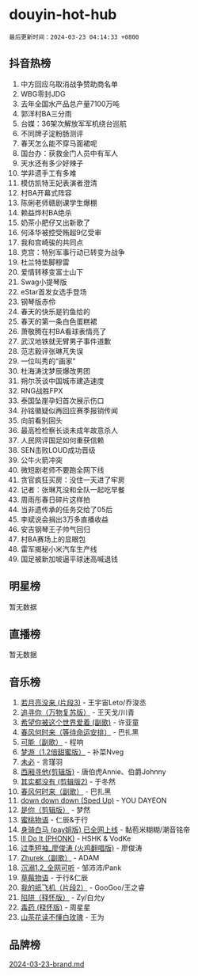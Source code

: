 # douyin-hot-hub

`最后更新时间：2024-03-23 04:14:33 +0800`

## 抖音热榜

1. 中方回应乌取消战争赞助商名单
1. WBG零封JDG
1. 去年全国水产品总产量7100万吨
1. 郭洋村BA三分雨
1. 台媒：36架次解放军军机绕台巡航
1. 不同牌子淀粉肠测评
1. 春天怎么能不穿马面裙呢
1. 国台办：获救金门人员中有军人
1. 天水还有多少好辣子
1. 学非遗手工有多难
1. 模仿凯特王妃表演者澄清
1. 村BA开幕式阵容
1. 陈俐老师赣剧课学生爆棚
1. 赖益烨村BA绝杀
1. 奶茶小肥仔又出新歌了
1. 何泽华被控受贿超9亿受审
1. 我和宫崎骏的共同点
1. 克宫：特别军事行动已转变为战争
1. 杜兰特垫脚穆雷
1. 爱情转移变富士山下
1. Swag小提琴版
1. eStar首发女选手登场
1. 钢琴版赤伶
1. 春天的快乐是钓鱼给的
1. 春天的第一条白色蛋糕裙
1. 萧敬腾在村BA看球表情亮了
1. 武汉地铁就无臂男子事件道歉
1. 范志毅评张琳芃失误
1. 一位叫秀的“画家”
1. 杜海涛沈梦辰爆改男团
1. 朔尔茨谈中国城市建造速度
1. RNG战胜FPX
1. 泰国坠崖孕妇首次展示伤口
1. 孙铭徽疑似再回应赛季报销传闻
1. 向前看别回头
1. 最高检检察长谈未成年故意杀人
1. 人民网评国足如何重获信赖
1. SEN击败LOUD成功晋级
1. 公牛火箭冲突
1. 微短剧老师不要跑全网下线
1. 贪官疯狂买房：没住一天进了牢房
1. 记者：张琳芃没和全队一起吃早餐
1. 周雨彤春日碎片这样拍
1. 当非遗传承的任务交给了05后
1. 李斌说会捐出3万多直播收益
1. 安吉钢琴王子帅气回归
1. 村BA赛场上的显眼包
1. 雷军揭秘小米汽车生产线
1. 国足被新加坡逼平球迷高喊退钱

## 明星榜

暂无数据

## 直播榜

暂无数据

## 音乐榜

1. [若月亮没来 (片段3)](https://sf5-hl-cdn-tos.douyinstatic.com/obj/tos-cn-ve-2774/okfyEUsGW1B1ovJi5JiN9IjvAT2lMwA054GoEB) - 王宇宙Leto/乔浚丞
1. [追寻你（万物复苏版）](https://sf5-hl-cdn-tos.douyinstatic.com/obj/tos-cn-ve-2774/oYeAZJsbjIDit9APmBg8u6uDUQnHmoCf3gbo74) - 王天戈/川青
1. [希望你被这个世界爱着 (副歌)](https://sf3-cdn-tos.douyinstatic.com/obj/tos-cn-ve-2774/oUHCmWQfZlE3QQBKBeD8rCFLpJzPgCpImhsxMt) - 许亚童
1. [春风何时来（等待命运安排）](https://sf5-hl-cdn-tos.douyinstatic.com/obj/tos-cn-ve-2774/oICBNbD3gelMfB4WgiD1KI2jQtXZE2FgHLwtsl) - 巴扎黑
1. [可能（副歌）](https://sf6-cdn-tos.douyinstatic.com/obj/tos-cn-ve-2774/cde1731888894259b333569393c2fb51) - 程响
1. [梦游（1.2倍甜蜜版）](https://sf3-cdn-tos.douyinstatic.com/obj/tos-cn-ve-2774/o4gyAUm8hwufoEABmwVIiQtHsFuGzAEEWtNMzo) - 补菜Nveg
1. [未必](https://sf6-cdn-tos.douyinstatic.com/obj/tos-cn-ve-2774/ogntQMFnKQDZUgTCYuJgfLEtleYZZFxBQqhhFB) - 言瑾羽
1. [西厢寻他(剪辑版)](https://sf5-hl-cdn-tos.douyinstatic.com/obj/tos-cn-ve-2774/oUsAVfAQKlRNxEv5qxvIB8o5qmIWUcXbzJKJhw) - 唐伯虎Annie、伯爵Johnny
1. [其实都没有 (剪辑版2)](https://sf5-hl-cdn-tos.douyinstatic.com/obj/tos-cn-ve-2774/oEBNQenHZtBhxYjGgUDQk0BCHTigQafgFlbQ7k) - 于冬然
1. [春风何时来（副歌）](https://sf3-cdn-tos.douyinstatic.com/obj/tos-cn-ve-2774/ow7tbAiAWI2giBUrmu0hMMh3UYP3ZXdbDYiXd) - 巴扎黑
1. [down down down (Sped Up)](https://sf5-hl-cdn-tos.douyinstatic.com/obj/tos-cn-ve-2774/ow80iABiXIO9DsFwK6WeZKMaJRi3BPJAotDy8m) - YOU DAYEON
1. [是你（剪辑版）](https://sf5-hl-cdn-tos.douyinstatic.com/obj/tos-cn-ve-2774/46019dae783c4c969944217fe1cfafc4) - 梦然
1. [蜜桃物语](https://sf5-hl-cdn-tos.douyinstatic.com/obj/tos-cn-ve-2774/oIhOSCZtIACtYU4XQkngiW9kCBfVD1Fz9IYeqL) - 仁辰&于行
1. [身骑白马 (pay姐版) 已全网上线](https://sf3-cdn-tos.douyinstatic.com/obj/tos-cn-ve-2774/oQLO5ZgLsFkaDhdIIveF2zUCgfweY0gWaH4AQG) - 黏苞米糊糊/潮音铭帝
1. [lll Do lt (PHONK)](https://sf3-cdn-tos.douyinstatic.com/obj/tos-cn-ve-2774/osfNbddrZl4hIgEDk6kFftBDBJ1X8MZxH1QCOB) - HSHK & VodKe
1. [过季短袖_廖俊涛 (火鸡翻唱版)](https://sf5-hl-cdn-tos.douyinstatic.com/obj/tos-cn-ve-2774/ogQVJl0tRBKxQgZji7YClFEBrVDeHpPTWfCZbQ) - 廖俊涛
1. [Zhurek（副歌）](https://sf3-cdn-tos.douyinstatic.com/obj/tos-cn-ve-2774/ooQm8FBZQDlf0btEYgVpCcSCQfrdJGBEKZYBGS) - ADAM
1. [沉溺1.2_全网可听](https://sf5-hl-cdn-tos.douyinstatic.com/obj/tos-cn-ve-2774/ok2QoiBqsWAX9McZmWiI9gAB0EzwD4Xj6yfmtH) - 邹沛沛/Pank
1. [草莓物语](https://sf6-cdn-tos.douyinstatic.com/obj/tos-cn-ve-2774/okynhJ7jEAIIZBfsLgYMEI8QC3WbQNN66RKzhT) - 于行&仁辰
1. [我的纸飞机（片段2）](https://sf3-cdn-tos.douyinstatic.com/obj/tos-cn-ve-2774/oM2ZrKcg2CD5AeRB2gkeXOFB1IxAGJdZPazYHf) - GooGoo/王之睿
1. [陷阱（释怀版）](https://sf5-hl-cdn-tos.douyinstatic.com/obj/tos-cn-ve-2774/oE8C21LeZrzKLDFfQYgMzx4GAIHageG5IzayY7) - Zy/白允y
1. [毒药 (释怀版)](https://sf3-cdn-tos.douyinstatic.com/obj/tos-cn-ve-2774/oYILMEAzspdZBIzy4frJNB8ZHPHWAhiwowd4Ad) - 周星星
1. [山茶花读不懂白玫瑰](https://sf5-hl-cdn-tos.douyinstatic.com/obj/tos-cn-ve-2774/osfn8B7DktrRHEPJgPCfDbw7QDQEkwC16BxZg9) - 王为

## 品牌榜

[2024-03-23-brand.md](2024-03-23-brand.md)
